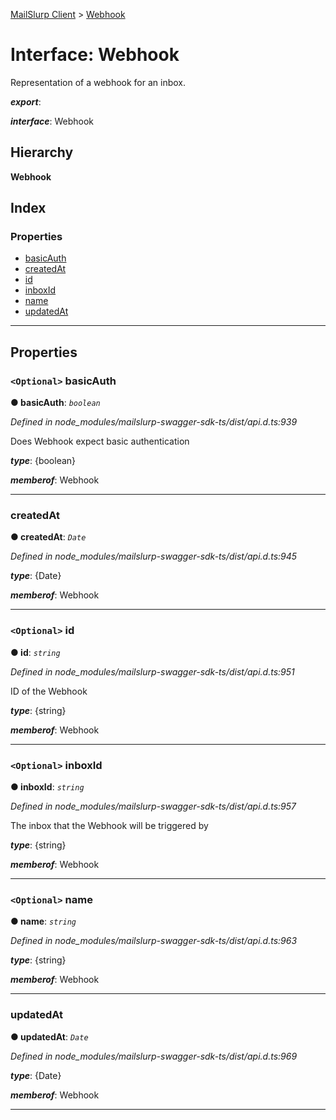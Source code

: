 [MailSlurp Client](../README.md) > [Webhook](../interfaces/webhook.md)

# Interface: Webhook

Representation of a webhook for an inbox.

*__export__*: 

*__interface__*: Webhook

## Hierarchy

**Webhook**

## Index

### Properties

* [basicAuth](webhook.md#basicauth)
* [createdAt](webhook.md#createdat)
* [id](webhook.md#id)
* [inboxId](webhook.md#inboxid)
* [name](webhook.md#name)
* [updatedAt](webhook.md#updatedat)

---

## Properties

<a id="basicauth"></a>

### `<Optional>` basicAuth

**● basicAuth**: *`boolean`*

*Defined in node_modules/mailslurp-swagger-sdk-ts/dist/api.d.ts:939*

Does Webhook expect basic authentication

*__type__*: {boolean}

*__memberof__*: Webhook

___
<a id="createdat"></a>

###  createdAt

**● createdAt**: *`Date`*

*Defined in node_modules/mailslurp-swagger-sdk-ts/dist/api.d.ts:945*

*__type__*: {Date}

*__memberof__*: Webhook

___
<a id="id"></a>

### `<Optional>` id

**● id**: *`string`*

*Defined in node_modules/mailslurp-swagger-sdk-ts/dist/api.d.ts:951*

ID of the Webhook

*__type__*: {string}

*__memberof__*: Webhook

___
<a id="inboxid"></a>

### `<Optional>` inboxId

**● inboxId**: *`string`*

*Defined in node_modules/mailslurp-swagger-sdk-ts/dist/api.d.ts:957*

The inbox that the Webhook will be triggered by

*__type__*: {string}

*__memberof__*: Webhook

___
<a id="name"></a>

### `<Optional>` name

**● name**: *`string`*

*Defined in node_modules/mailslurp-swagger-sdk-ts/dist/api.d.ts:963*

*__type__*: {string}

*__memberof__*: Webhook

___
<a id="updatedat"></a>

###  updatedAt

**● updatedAt**: *`Date`*

*Defined in node_modules/mailslurp-swagger-sdk-ts/dist/api.d.ts:969*

*__type__*: {Date}

*__memberof__*: Webhook

___

